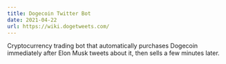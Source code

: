 ```yaml
---
title: Dogecoin Twitter Bot
date: 2021-04-22
url: https://wiki.dogetweets.com/
---
```


Cryptocurrency trading bot that automatically purchases Dogecoin immediately after Elon Musk tweets about it, then sells a few minutes later.